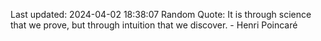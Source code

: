 Last updated: 2024-04-02 18:38:07
Random Quote: It is through science that we prove, but through intuition that we discover. - Henri Poincaré